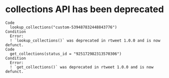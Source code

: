 # collections API has been deprecated

    Code
      lookup_collections("custom-539487832448843776")
    Condition
      Error:
      ! `lookup_collections()` was deprecated in rtweet 1.0.0 and is now defunct.
    Code
      get_collections(status_id = "925172982313570306")
    Condition
      Error:
      ! `get_collections()` was deprecated in rtweet 1.0.0 and is now defunct.

